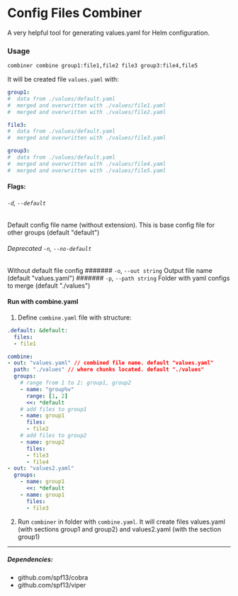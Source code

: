 # Config Files Combiner
A very helpful tool for generating values.yaml for Helm configuration.

### Usage
```bash
combiner combine group1:file1,file2 file3 group3:file4,file5
```

It will be created file `values.yaml` with:
```yaml
group1:
#  data from ./values/default.yaml
#  merged and overwritten with ./values/file1.yaml
#  merged and overwritten with ./values/file2.yaml

file3:
#  data from ./values/default.yaml
#  merged and overwritten with ./values/file3.yaml

group3:
#  data from ./values/default.yaml
#  merged and overwritten with ./values/file4.yaml
#  merged and overwritten with ./values/file5.yaml
```

#### Flags:
###### `-d`, `--default`
Default config file name (without extension). This is base config file for other groups (default "default")
###### Deprecated `-n`, `--no-default`
Without default file config
####### `-o`, `--out string`
Output file name (default "values.yaml")
####### `-p`, `--path string`
Folder with yaml configs to merge (default "./values")

#### Run with combine.yaml
1. Define `combine.yaml` file with structure:
```yaml
.default: &default:
  files:
  - file1

combine:
- out: "values.yaml" // combined file name. default "values.yaml"
  path: "./values" // where chunks located. default "./values"
  groups:
    # range from 1 to 2: group1, group2
    - name: "group%v"
      range: [1, 2]
      <<: *default
    # add files to group1
    - name: group1
      files:
      - file2
    # add files to group2
    - name: group2
      files:
      - file3
      - file4
- out: "values2.yaml"
  groups:
    - name: group1
      <<: *default
    - name: group1
      files:
      - file3
```
2. Run `combiner` in folder with `combine.yaml`.
It will create files values.yaml (with sections group1 and group2) and values2.yaml (with the section group1)
---

##### Dependencies:
- github.com/spf13/cobra
- github.com/spf13/viper
